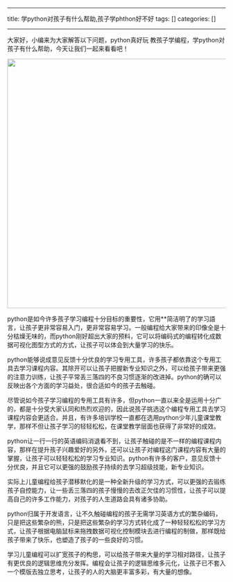 
--- 
title:  学python对孩子有什么帮助,孩子学phthon好不好 
tags: []
categories: [] 

---
大家好，小编来为大家解答以下问题，python真好玩 教孩子学编程，学python对孩子有什么帮助，今天让我们一起来看看吧！



<img alt="" height="576" src="https://img-blog.csdnimg.cn/img_convert/b8f4ae8da9a28e6e4d712aebcfa6c2f3.jpeg" width="1025">

python是如今许多孩子学习编程十分目标的重要性，它用**简洁明了的学习語言，让孩子更非常容易入门，更非常容易学习。一般编程给大家带来的印像全是十分枯燥无味的，而python刚好超出大家的预料，它可以将编码式的编程转化成数据可视化图型方式的方式，让孩子可以体会到大量学习的快乐。

python能够说成意见反馈十分优良的学习专用工具，许多孩子都依靠这个专用工具去学习课程内容。其除开可以让孩子把握新专业知识之外，可以给孩子带来更强的注意力训练，让孩子平常丢三落四的不良习惯逐渐的改进掉。python的确可以反映出各个方面的学习益处，很合适如今的孩子去触碰。



尽管说如今孩子学习编程的专用工具有许多，但python一直以来全是运用十分广的，都是十分受大家认同和热烈欢迎的，因此说孩子挑选这个编程专用工具去学习课程内容会更适合。并且，有许多培训学校一直都在选用python少年儿童课堂教学，那样不但让孩子学习的轻轻松松，在课堂教学层面也获得了非常好的成效。

python让一行一行的英语编码消退看不到，让孩子触碰的是不一样的编程课程内容，那样在提升孩子兴趣爱好的另外，还可以让孩子对编程这门课程内容有大量的掌握，让孩子可以轻轻松松的学习专业知识。python有许多的客户，意见反馈十分优良，并且它可以更强的鼓励孩子持续的去学习超级技能，新专业知识。

实际上儿童编程给孩子潜移默化的是一种全新升级的学习方式，可以更强的去锻练孩子自控能力，让一些丢三落四的孩子慢慢的去改正欠佳的习惯性，让孩子可以提高自己的许多工作能力，对孩子的人生道路会具有诸多协助。

python归属于开发语言，让不久触碰编程的孩子无需学习英语方式的繁杂编码，只是把这些繁杂的熊，只是把这些繁杂的学习方式转化成了一种轻轻松松的学习方式，让孩子根据电脑鼠标来拖拽数据可视化控制模块去进行编程的制做，那样既给孩子带来了快乐，也塑造了孩子的一些良好的习惯。

学习儿童编程可以扩宽孩子的构思，可以给孩子带来大量的学习相对路径，让孩子有更优良的逻辑思维充分发挥。编程会让孩子的逻辑思维多元化，让孩子已不套入一个模版去独立思考，让孩子的人的大脑更丰富多彩，有大量的想像。
